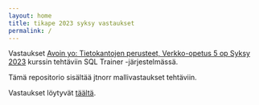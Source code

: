 ```yaml
---
layout: home
title: tikape 2023 syksy vastaukset
permalink: /
---
```


Vastaukset [Avoin yo: Tietokantojen perusteet, Verkko-opetus 5 op Syksy 2023](https://studies.helsinki.fi/kurssit/toteutus/otm-7a08b72f-b09c-4265-8619-322e4fd1d853/TKT10004) kurssin tehtäviin SQL Trainer -järjestelmässä.

Tämä repositorio sisältää jtnorr mallivastaukset tehtäviin.

Vastaukset löytyvät [täältä][1].

[1]: https://jtnorr.github.io/tikape-syksy-2023-vastaukset/pages/vastaukset/
